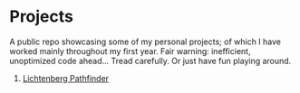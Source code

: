 # Projects

A public repo showcasing some of my personal projects; of which I have worked mainly throughout my first year.
Fair warning: inefficient, unoptimized code ahead... Tread carefully. Or just have fun playing around.

1. [Lichtenberg Pathfinder](https://justin-pal.itch.io/lichtpath)
